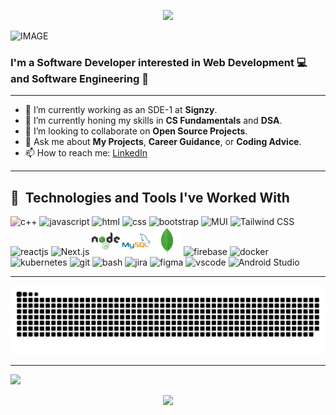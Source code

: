 <p align="center">
  <img src="https://capsule-render.vercel.app/api?type=waving&color=gradient&height=100&section=header"/>
</p>

<picture>
  <source media="(prefers-color-scheme: dark)" srcset="https://readme-typing-svg.demolab.com/?font=Fira+Code&weight=600&size=30&duration=4500&pause=1000&color=FFFFFF&background=301B5D00&vCenter=true&width=435&lines=Hello+World+!+%F0%9F%91%8B">
  <source media="(prefers-color-scheme: light)" srcset="https://readme-typing-svg.demolab.com?font=Fira+Code&weight=600&size=30&duration=4500&pause=1000&color=000000&background=301B5D00&vCenter=true&width=435&lines=Hello+World+!+%F0%9F%91%8B">
  <img alt="IMAGE" src="http://LIGHT_IMAGE_URL.png">
</picture>

### I'm a Software Developer interested in **Web Development 💻** and **Software Engineering 🧰**

---

- 🔭 I’m currently working as an SDE-1 at **Signzy**.
- 🌱 I’m currently honing my skills in **CS Fundamentals** and **DSA**.
- 👯 I’m looking to collaborate on **Open Source Projects**.
- 💬 Ask me about **My Projects**, **Career Guidance**, or **Coding Advice**.
- 📫 How to reach me: [LinkedIn](https://www.linkedin.com/in/aujjwal300/)
  
---

<h2> 🚀 &nbsp;Technologies and Tools I've Worked With</h2>
<p align="left">
  <!-- Programming Languages -->
  <img src="https://raw.githubusercontent.com/isocpp/logos/master/cpp_logo.png" alt="c++" width="45" height="45" style="filter: hue-rotate(180deg)" title="C++"/>
  <img src="https://cdn.jsdelivr.net/gh/devicons/devicon/icons/javascript/javascript-original.svg" alt="javascript" width="45" height="45" title="JavaScript"/>

  <!-- Frontend Technologies -->
  <img src="https://cdn.jsdelivr.net/gh/devicons/devicon/icons/html5/html5-original.svg" alt="html" width="45" height="45" title="HTML5"/>
  <img src="https://cdn.jsdelivr.net/gh/devicons/devicon/icons/css3/css3-original.svg" alt="css" width="45" height="45" title="CSS3"/>
  <img src="https://cdn.jsdelivr.net/gh/devicons/devicon/icons/bootstrap/bootstrap-original.svg" alt="bootstrap" width="45" height="45" title="Bootstrap"/>
  <img src="https://cdn.jsdelivr.net/gh/devicons/devicon/icons/materialui/materialui-original.svg" alt="MUI" width="45" height="45" title="MUI"/>
  <img src="https://cdn.jsdelivr.net/gh/devicons/devicon/icons/tailwindcss/tailwindcss-original.svg" alt="Tailwind CSS" width="45" height="45" title="Tailwind CSS"/>
  <img src="https://cdn.jsdelivr.net/gh/devicons/devicon/icons/react/react-original.svg" alt="reactjs" width="45" height="45" title="React.js"/>
  <img src="https://cdn.jsdelivr.net/gh/devicons/devicon/icons/nextjs/nextjs-original.svg" alt="Next.js" width="45" height="45" title="Next.js"/>

  <!-- Backend and Databases -->
  <img src="https://raw.githubusercontent.com/devicons/devicon/master/icons/nodejs/nodejs-original-wordmark.svg" alt="nodejs" width="45" height="45" title="Node.js"/>
  <img src="https://raw.githubusercontent.com/devicons/devicon/master/icons/mysql/mysql-original-wordmark.svg" alt="mysql" width="45" height="45" title="MySQL"/>
  <img src="https://raw.githubusercontent.com/devicons/devicon/master/icons/mongodb/mongodb-original.svg" alt="mongodb" width="45" height="45" title="MongoDB"/>
  <img src="https://cdn.jsdelivr.net/gh/devicons/devicon/icons/firebase/firebase-plain-wordmark.svg" alt="firebase" width="45" height="45" title="Firebase"/>

  <!-- DevOps and Tools -->
  <img src="https://cdn.jsdelivr.net/gh/devicons/devicon/icons/docker/docker-original.svg" alt="docker" width="45" height="45" title="Docker"/>
  <img src="https://cdn.jsdelivr.net/gh/devicons/devicon/icons/kubernetes/kubernetes-plain.svg" alt="kubernetes" width="45" height="45" title="Kubernetes"/>
  <img src="https://cdn.jsdelivr.net/gh/devicons/devicon/icons/git/git-original.svg" alt="git" width="45" height="45" title="Git"/>
  <img src="https://cdn.jsdelivr.net/gh/devicons/devicon/icons/bash/bash-original.svg" alt="bash" width="45" height="45" title="Bash"/>
  <img src="https://cdn.jsdelivr.net/gh/devicons/devicon/icons/jira/jira-original.svg" alt="jira" width="45" height="45" title="Jira"/>

  <!-- Design and Development Tools -->
  <img src="https://cdn.jsdelivr.net/gh/devicons/devicon/icons/figma/figma-original.svg" alt="figma" width="45" height="45" title="Figma"/>   
  <img src="https://cdn.jsdelivr.net/gh/devicons/devicon/icons/vscode/vscode-original.svg" alt="vscode" width="45" height="45" title="VSCode"/>
  
  <!-- Mobile Development -->
  <img src="https://cdn.jsdelivr.net/gh/devicons/devicon/icons/androidstudio/androidstudio-original.svg" alt="Android Studio" width="45" height="45" title="Android Studio"/>
</p>


---

<picture>
  <source
    media="(prefers-color-scheme: dark)"
    srcset="https://raw.githubusercontent.com/aujjwal300/aujjwal300/preview/github-contribution-grid-snake-dark.svg?palette=github-dark"
  />
  <source
    media="(prefers-color-scheme: light)"
    srcset="https://raw.githubusercontent.com/aujjwal300/aujjwal300/preview/github-contribution-grid-snake.svg"
  />
  <img
    alt="github contribution grid snake animation"
    src="https://raw.githubusercontent.com/aujjwal300/aujjwal300/preview/github-contribution-grid-snake.svg"
  />
</picture>

---

[![](https://visitcount.itsvg.in/api?id=aujjwal300&label=Profile%20Views&icon=0&pretty=true)](https://visitcount.itsvg.in)

<p align="center">
  <img src="https://capsule-render.vercel.app/api?type=waving&color=gradient&height=100&section=footer"/>
</p>

